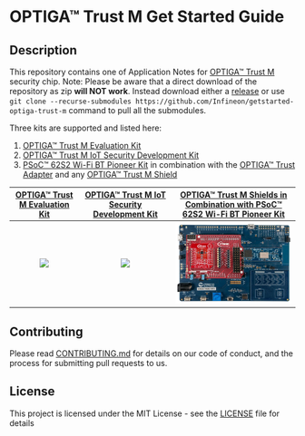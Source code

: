 # OPTIGA&trade; Trust M Get Started Guide

## Description

This repository contains one of Application Notes for [OPTIGA™ Trust M](https://github.com/Infineon/optiga-trust-m) security chip.
Note: Please be aware that a direct download of the repository as zip **will NOT work**. Instead download either a [release](https://github.com/Infineon/getstarted-optiga-trust-m/releases/download/v1.3/getstarted-optiga-trust-m.zip) or use `git clone --recurse-submodules https://github.com/Infineon/getstarted-optiga-trust-m` command to pull all the submodules. 

Three kits are supported and listed here:

1. [OPTIGA™ Trust M Evaluation Kit](https://www.infineon.com/cms/de/product/evaluation-boards/optiga-trust-m-eval-kit/)
2. [OPTIGA™ Trust M IoT Security Development Kit](https://www.infineon.com/cms/en/product/evaluation-boards/optiga-trust-m-iot-kit/)
3. [PSoC&trade; 62S2 Wi-Fi BT Pioneer Kit](https://www.infineon.com/cms/en/product/evaluation-boards/cy8ckit-062s2-43012/) in combination with the [OPTIGA&trade; Trust Adapter](https://www.infineon.com/cms/en/product/evaluation-boards/optiga-trust-adapter/) and any [OPTIGA&trade; Trust M Shield](https://www.infineon.com/cms/en/product/security-smart-card-solutions/optiga-embedded-security-solutions/optiga-trust/optiga-trust-m-sls32aia/)

|                                                  [OPTIGA&trade; Trust M Evaluation Kit](xmc4800_evaluation_kit/README.md)                                                   |                                          [OPTIGA&trade; Trust M IoT Security Development Kit](psoc62_secure_development_kit/README.md)                                           | [OPTIGA&trade; Trust M Shields in Combination with PSoC&trade; 62S2 Wi-Fi BT Pioneer Kit](psoc62_cy8ckit_mikrobus/README.md) |
| :-------------------------------------------------------------------------------------------------------------------------------------------------------------------------: | :------------------------------------------------------------------------------------------------------------------------------------------------------------------------------: | :-------------------------------------------------------------------------------------------------------: |
| <a href="xmc4800_evaluation_kit/README.md"><img src="https://github.com/Infineon/Assets/raw/master/Pictures/OPTIGA_Trust_M_Eval_Kit%2002.jpg" width="400"></a> | <a href="psoc62_secure_development_kit/README.md"><img src="https://github.com/Infineon/Assets/raw/master/Pictures/optiga_trust_iot_secdevkit.png" width="400"></a> |  <a href="psoc62_cy8ckit_mikrobus/README.md"><img src="assets/psoc62_matter_kit.png" width="400"></a>
## Contributing
Please read [CONTRIBUTING.md](CONTRIBUTING.md) for details on our code of conduct, and the process for submitting pull requests to us.

## License
This project is licensed under the MIT License - see the [LICENSE](LICENSE) file for details
